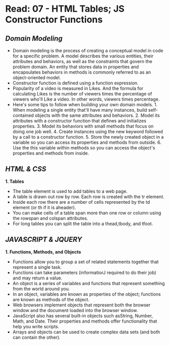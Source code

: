 # Read: 07 - HTML Tables; JS Constructor Functions
## ***Domain Modeling***
 * Domain modeling is the process of creating a conceptual model in code for a specific problem. A model describes the various entities, their attributes and behaviors, as well as the constraints that govern the problem domain. An entity that stores data in properties and encapsulates behaviors in methods is commonly referred to as an object-oriented model.
 * Constructor function is defined using a function expression.
 * Popularity of a video is measured in Likes. And the formula for calculating Likes is the number of viewers times the percentage of viewers who'll Like a video. In other words, viewers times percentage.
 * Here's some tips to follow when building your own domain models.
        1. When modeling a single entity that'll have many instances, build self-contained objects with the same attributes and behaviors.
        2. Model its attributes with a constructor function that defines and initializes properties.
        3. Model its behaviors with small methods that focus on doing one job well.
        4. Create instances using the new keyword followed by a call to a constructor function.
        5. Store the newly created object in a variable so you can access its properties and methods from outside.
        6. Use the this variable within methods so you can access the object's properties and methods from inside.

## ***HTML & CSS***
**1. Tables**
  * The table element is used to add tables to a web page.
  * A table is drawn out row by row. Each row is created with the tr element.
  * Inside each row there are a number of cells represented by the td element (or th if it is aheader).
  * You can make cells of a table span more than one row or column using the rowspan and colspan attributes.
  * For long tables you can split the table into a thead,tbody, and tfoot.

## ***JAVASCRIPT & JQUERY***
**1. Functions, Methods, and Objects**
  * Functions allow you to group a set of related statements together that represent a single task.
  * Functions can take parameters (informatiorJ required to do their job) and may return a value.
  * An object is a series of variables and functions that represent something from the world around you.
  * In an object, variables are known as properties of the object; functions are known as methods of the object.
  * Web browsers implement objects that represent both the browser window and the document loaded into the
browser window.
  * JavaScript also has several built-in objects such asString, Number, Math, and Date. Their properties and methods offer functionality that help you write scripts.
  * Arrays and objects can be used to create complex data sets (and both can contain the other).